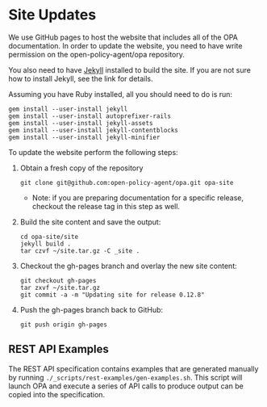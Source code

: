 # Site Updates

We use GitHub pages to host the website that includes all of the OPA documentation. In order to update the website, you need to have write permission on the open-policy-agent/opa repository.

You also need to have [Jekyll](http://jekyllrb.com) installed to build the site. If you are not sure how to install Jekyll, see the link for details.

Assuming you have Ruby installed, all you should need to do is run:

```
gem install --user-install jekyll
gem install --user-install autoprefixer-rails
gem install --user-install jekyll-assets
gem install --user-install jekyll-contentblocks
gem install --user-install jekyll-minifier
```

To update the website perform the following steps:

1. Obtain a fresh copy of the repository

    ```
    git clone git@github.com:open-policy-agent/opa.git opa-site
    ```

    - Note: if you are preparing documentation for a specific release, checkout the release tag in this step as well.

1. Build the site content and save the output:

    ```
    cd opa-site/site
    jekyll build .
    tar czvf ~/site.tar.gz -C _site .
    ```

1. Checkout the gh-pages branch and overlay the new site content:

    ```
    git checkout gh-pages
    tar zxvf ~/site.tar.gz
    git commit -a -m "Updating site for release 0.12.8"
    ```

1. Push the gh-pages branch back to GitHub:

    ```
    git push origin gh-pages
    ```

## REST API Examples

The REST API specification contains examples that are generated manually by running
`./_scripts/rest-examples/gen-examples.sh`. This script will launch OPA and
execute a series of API calls to produce output can be copied into the specification.
